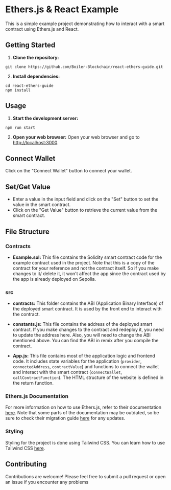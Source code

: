# Ethers.js & React Example

This is a simple example project demonstrating how to interact with a smart contract using Ethers.js and React.

## Getting Started

1. **Clone the repository:**

```
git clone https://github.com/Boiler-Blockchain/react-ethers-guide.git
```

2. **Install dependencies:**
```
cd react-ethers-guide
npm install
```


## Usage

1. **Start the development server:**

```
npm run start
```

2. **Open your web browser:**
Open your web browser and go to [http://localhost:3000](http://localhost:3000).

## Connect Wallet

Click on the "Connect Wallet" button to connect your wallet.

## Set/Get Value

- Enter a value in the input field and click on the "Set" button to set the value in the smart contract.
- Click on the "Get Value" button to retrieve the current value from the smart contract.

## File Structure

### Contracts

- **Example.sol:** This file contains the Solidity smart contract code for the example contract used in the project. Note that this is a copy of the contract for your reference and not the contract itself. So if you make changes to it/ delete it, it won't affect the app since the contract used by the app is already deployed on Sepolia.

### src

- **contracts:** This folder contains the ABI (Application Binary Interface) of the deployed smart contract. It is used by the front end to interact with the contract.

- **constants.js:** This file contains the address of the deployed smart contract. If you make changes to the contract and redeploy it, you need to update the address here. Also, you will need to change the ABI mentioned above. You can find the ABI in remix after you compile the contract.

- **App.js:** This file contains most of the application logic and frontend code. It includes state variables for the application (`provider`, `connectedAddress`, `contractValue`) and functions to connect the wallet and interact with the smart contract (`connectWallet`, `callContractFunction`). The HTML structure of the website is defined in the return function.

### Ethers.js Documentation

For more information on how to use Ethers.js, refer to their documentation [here](https://docs.ethers.org/v5/). Note that some parts of the documentation may be outdated, so be sure to check their migration guide [here](https://docs.ethers.org/v6/migrating/) for any updates.

### Styling

Styling for the project is done using Tailwind CSS. You can learn how to use Tailwind CSS [here](https://tailwindcss.com/docs/guides/create-react-app).


## Contributing

Contributions are welcome! Please feel free to submit a pull request or open an issue if you encounter any problems

